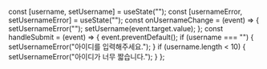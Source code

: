 const [username, setUsername] = useState("");
const [usernameError, setUsernameError] = useState("");
const onUsernameChange = (event) => {
setUsernameError("");
setUsername(event.target.value);
};
const handleSubmit = (event) => {
event.preventDefault();
if (username === "") {
setUsernameError("아이디를 입력해주세요.");
}
if (username.length < 10) {
setUsernameError("아이디가 너무 짧습니다.");
}
};
